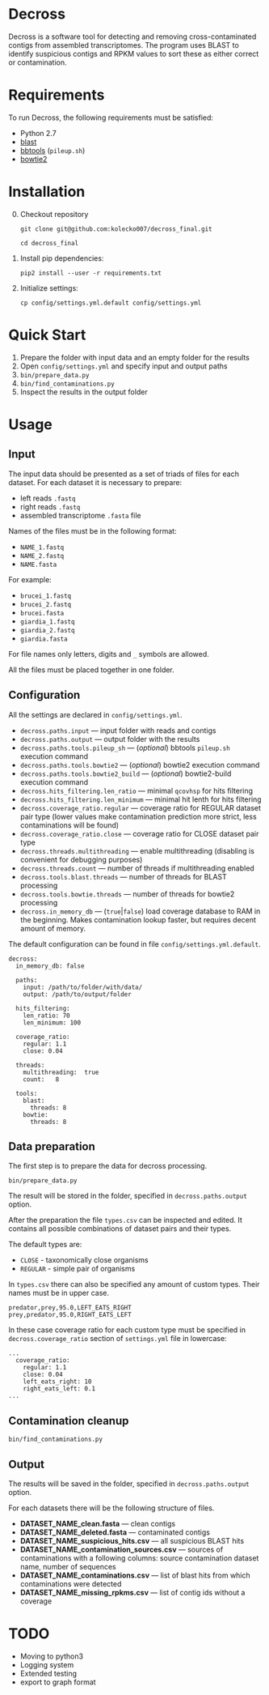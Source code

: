 # Decross
Decross is a software tool for detecting and removing cross-contaminated 
contigs from assembled transcriptomes. The program uses BLAST to identify 
suspicious contigs and RPKM values to sort these as either correct or 
contamination. 

# Requirements

To run Decross, the following requirements must be satisfied:
* Python 2.7
* [blast](https://blast.ncbi.nlm.nih.gov/Blast.cgi)
* [bbtools](https://jgi.doe.gov/data-and-tools/bbtools/) (`pileup.sh`)
* [bowtie2](http://bowtie-bio.sourceforge.net/bowtie2/index.shtml)

# Installation

0. Checkout repository

    `git clone git@github.com:kolecko007/decross_final.git`
    
    `cd decross_final`

1. Install pip dependencies:

    `pip2 install --user -r requirements.txt`

2. Initialize settings:

    `cp config/settings.yml.default config/settings.yml`

# Quick Start
1. Prepare the folder with input data and an empty folder for the results
1. Open `config/settings.yml` and specify input and output paths
1. `bin/prepare_data.py`
1. `bin/find_contaminations.py`
1. Inspect the results in the output folder

# Usage
## Input
The input data should be presented as a set of triads of files for each dataset.
For each dataset it is necessary to prepare:
* left reads `.fastq`
* right reads `.fastq`
* assembled transcriptome `.fasta` file

Names of the files must be in the following format:
* `NAME_1.fastq`
* `NAME_2.fastq`
* `NAME.fasta`

For example:
* `brucei_1.fastq`
* `brucei_2.fastq`
* `brucei.fasta`
* `giardia_1.fastq`
* `giardia_2.fastq`
* `giardia.fasta`

For file names only letters, digits and `_` symbols are allowed.

All the files must be placed together in one folder.

## Configuration

All the settings are declared in `config/settings.yml`.

* `decross.paths.input` &mdash; input folder with reads and contigs
* `decross.paths.output` &mdash; output folder with the results
* `decross.paths.tools.pileup_sh` &mdash; (_optional_) bbtools `pileup.sh` execution command
* `decross.paths.tools.bowtie2` &mdash; (_optional_) bowtie2 execution command
* `decross.paths.tools.bowtie2_build` &mdash; (_optional_) bowtie2-build execution command
* `decross.hits_filtering.len_ratio` &mdash; minimal `qcovhsp` for hits filtering
* `decross.hits_filtering.len_minimum` &mdash; minimal hit lenth for hits filtering
* `decross.coverage_ratio.regular` &mdash; coverage ratio for REGULAR dataset pair type 
(lower values make contamination prediction more strict, less contaminations will be found)
* `decross.coverage_ratio.close` &mdash; coverage ratio for CLOSE dataset pair type
* `decross.threads.multithreading` &mdash; enable multithreading (disabling is convenient for debugging purposes)
* `decross.threads.count` &mdash; number of threads if multithreading enabled
* `decross.tools.blast.threads` &mdash; number of threads for BLAST processing
* `decross.tools.bowtie.threads` &mdash; number of threads for bowtie2 processing
* `decross.in_memory_db` &mdash; (`true`|`false`) load coverage database to RAM in the beginning. 
Makes contamination lookup faster, but requires decent amount of memory.

The default configuration can be found in file `config/settings.yml.default`.

```
decross:
  in_memory_db: false

  paths:
    input: /path/to/folder/with/data/
    output: /path/to/output/folder

  hits_filtering:
    len_ratio: 70
    len_minimum: 100

  coverage_ratio:
    regular: 1.1
    close: 0.04

  threads:
    multithreading:  true
    count:   8

  tools:
    blast:
      threads: 8
    bowtie:
      threads: 8
```

## Data preparation
The first step is to prepare the data for decross processing.

`bin/prepare_data.py`

The result will be stored in the folder, specified in `decross.paths.output` option.

After the preparation the file `types.csv` can be inspected and edited.
It contains all possible combinations of dataset pairs and their types.

The default types are:
* `CLOSE` - taxonomically close organisms
* `REGULAR` - simple pair of organisms

In `types.csv` there can also be specified any amount of custom types.
Their names must be in upper case. 

```
predator,prey,95.0,LEFT_EATS_RIGHT
prey,predator,95.0,RIGHT_EATS_LEFT
``` 

In these case coverage ratio for each custom type must be specified in `decross.coverage_ratio` section of
 `settings.yml` file in lowercase:
 
```
...
  coverage_ratio:
    regular: 1.1
    close: 0.04
    left_eats_right: 10
    right_eats_left: 0.1
...
```


## Contamination cleanup

`bin/find_contaminations.py`

## Output

The results will be saved in the folder, specified in `decross.paths.output` option.

For each datasets there will be the following structure of files.

* **DATASET_NAME_clean.fasta** &mdash; clean contigs
* **DATASET_NAME_deleted.fasta** &mdash; contaminated contigs
* **DATASET_NAME_suspicious_hits.csv** &mdash; all suspicious BLAST hits
* **DATASET_NAME_contamination_sources.csv** &mdash; 
sources of contaminations with a following columns: source contamination dataset name, number of sequences
* **DATASET_NAME_contaminations.csv** &mdash; list of blast hits from which contaminations were detected
* **DATASET_NAME_missing_rpkms.csv** &mdash; list of contig ids without a coverage


# TODO
* Moving to python3
* Logging system
* Extended testing
* export to graph format
